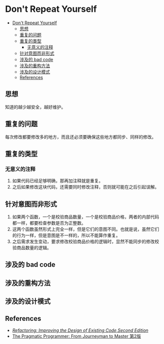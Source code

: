 # Don't Repeat Yourself


<!-- TOC -->

- [Don't Repeat Yourself](#dont-repeat-yourself)
    - [思想](#思想)
    - [重复的问题](#重复的问题)
    - [重复的类型](#重复的类型)
        - [无意义的注释](#无意义的注释)
    - [针对意图而非形式](#针对意图而非形式)
    - [涉及的 bad code](#涉及的-bad-code)
    - [涉及的重构方法](#涉及的重构方法)
    - [涉及的设计模式](#涉及的设计模式)
    - [References](#references)

<!-- /TOC -->



## 思想
知道的越少越安全，越好维护。


## 重复的问题
每次修改都要修改多的地方，而且还必须要确保这些地方都同步、同样的修改。


## 重复的类型

### 无意义的注释
1. 如果代码已经足够明确，那再加注释就是重复。
2. 之后如果修改这块代码，还需要同时修改注释，否则就可能在之后引起误解。


## 针对意图而非形式
1. 如果两个函数，一个是校验商品数量，一个是校验商品价格，两者的内部代码都一样，都要检查参数是否为正整数。
2. 这两个函数虽然形式上完全一样，但是它们的意图不同。也就是说，虽然它们的行为一样，但是意图是不一样的，所以不能算作重复。
3. 之后需求发生变动，要求修改校验商品价格的逻辑时，显然不能同步的修改校验商品数量的逻辑。


## 涉及的 bad code


## 涉及的重构方法


## 涉及的设计模式


## References
* [*Refactoring: Improving the Design of Existing Code,Second Edition*](https://book.douban.com/subject/30332135/)
* [The Pragmatic Programmer: From Journeyman to Master 第2版](https://book.douban.com/subject/35006892/)
